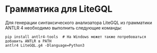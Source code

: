 # Грамматика для LiteGQL

Для генерации синтаксического анализатора LiteGQL из грамматики ANTLR 4 необходимо выполнить следующие команды:

```shell
pip install antlr4-tools  # На Windows может также потребоваться добавить ANTLR в PATH
antlr4 LiteGQL.g4 -Dlanguage=Python3
```
